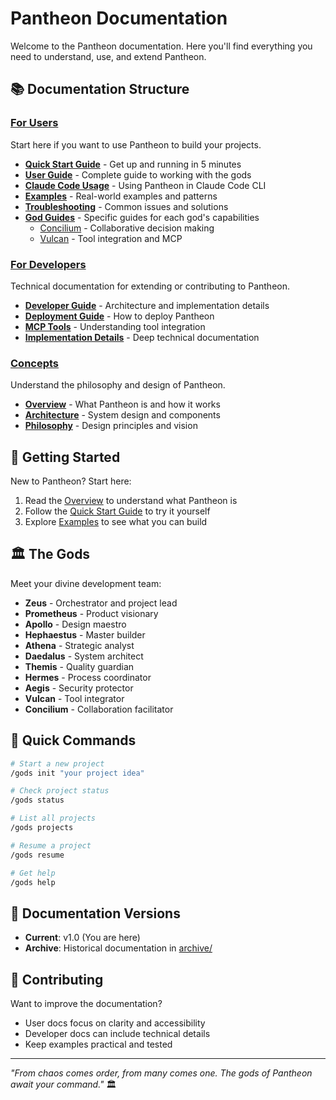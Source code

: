 # Pantheon Documentation

Welcome to the Pantheon documentation. Here you'll find everything you need to understand, use, and extend Pantheon.

## 📚 Documentation Structure

### [For Users](user/)
Start here if you want to use Pantheon to build your projects.

- **[Quick Start Guide](user/quickstart.md)** - Get up and running in 5 minutes
- **[User Guide](user/guide.md)** - Complete guide to working with the gods
- **[Claude Code Usage](user/claude-code-usage.md)** - Using Pantheon in Claude Code CLI
- **[Examples](user/examples.md)** - Real-world examples and patterns
- **[Troubleshooting](user/troubleshooting.md)** - Common issues and solutions
- **[God Guides](user/gods/)** - Specific guides for each god's capabilities
  - [Concilium](user/gods/concilium.md) - Collaborative decision making
  - [Vulcan](user/gods/vulcan.md) - Tool integration and MCP

### [For Developers](developer/)
Technical documentation for extending or contributing to Pantheon.

- **[Developer Guide](developer/guide.md)** - Architecture and implementation details
- **[Deployment Guide](developer/deployment.md)** - How to deploy Pantheon
- **[MCP Tools](developer/mcp-tools.md)** - Understanding tool integration
- **[Implementation Details](developer/implementation/)** - Deep technical documentation

### [Concepts](concepts/)
Understand the philosophy and design of Pantheon.

- **[Overview](concepts/overview.md)** - What Pantheon is and how it works
- **[Architecture](concepts/architecture.md)** - System design and components
- **[Philosophy](concepts/philosophy.md)** - Design principles and vision

## 🚀 Getting Started

New to Pantheon? Start here:

1. Read the [Overview](concepts/overview.md) to understand what Pantheon is
2. Follow the [Quick Start Guide](user/quickstart.md) to try it yourself
3. Explore [Examples](user/examples.md) to see what you can build

## 🏛️ The Gods

Meet your divine development team:

- **Zeus** - Orchestrator and project lead
- **Prometheus** - Product visionary
- **Apollo** - Design maestro
- **Hephaestus** - Master builder
- **Athena** - Strategic analyst
- **Daedalus** - System architect
- **Themis** - Quality guardian
- **Hermes** - Process coordinator
- **Aegis** - Security protector
- **Vulcan** - Tool integrator
- **Concilium** - Collaboration facilitator

## 🎯 Quick Commands

```bash
# Start a new project
/gods init "your project idea"

# Check project status
/gods status

# List all projects
/gods projects

# Resume a project
/gods resume

# Get help
/gods help
```

## 📖 Documentation Versions

- **Current**: v1.0 (You are here)
- **Archive**: Historical documentation in [archive/](archive/)

## 🤝 Contributing

Want to improve the documentation? 
- User docs focus on clarity and accessibility
- Developer docs can include technical details
- Keep examples practical and tested

---

*"From chaos comes order, from many comes one. The gods of Pantheon await your command."* 🏛️